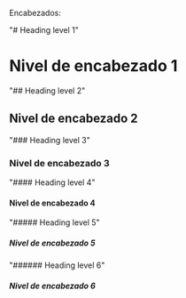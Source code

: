 Encabezados:

"# Heading level 1"
<h1>Nivel de encabezado 1</h1>	
"## Heading level 2"
<h2>Nivel de encabezado 2</h2>	
"### Heading level 3"
<h3>Nivel de encabezado 3</h3>	
"#### Heading level 4"
<h4>Nivel de encabezado 4</h4>	
"##### Heading level 5"
<h5>Nivel de encabezado 5</h5>	
"###### Heading level 6"
<h5>Nivel de encabezado 6</h5>	

